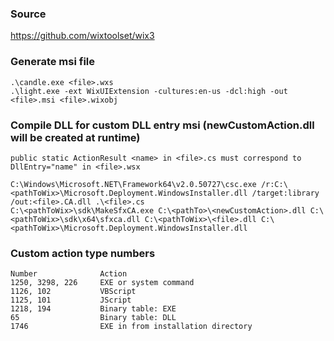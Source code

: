 ### Source
https://github.com/wixtoolset/wix3

### Generate msi file 
```
.\candle.exe <file>.wxs
.\light.exe -ext WixUIExtension -cultures:en-us -dcl:high -out <file>.msi <file>.wixobj
```

### Compile DLL for custom DLL entry msi (newCustomAction.dll will be created at runtime)
```
public static ActionResult <name> in <file>.cs must correspond to DllEntry="name" in <file>.wsx

C:\Windows\Microsoft.NET\Framework64\v2.0.50727\csc.exe /r:C:\<pathToWix>\Microsoft.Deployment.WindowsInstaller.dll /target:library /out:<file>.CA.dll .\<file>.cs
C:\<pathToWix>\sdk\MakeSfxCA.exe C:\<pathTo>\<newCustomAction>.dll C:\<pathToWix>\sdk\x64\sfxca.dll C:\<pathToWix>\<file>.dll C:\<pathToWix>\Microsoft.Deployment.WindowsInstaller.dll
```

### Custom action type numbers
```
Number              Action
1250, 3298, 226     EXE or system command 
1126, 102           VBScript 
1125, 101           JScript 
1218, 194           Binary table: EXE 
65                  Binary table: DLL 
1746                EXE in from installation directory 
```

